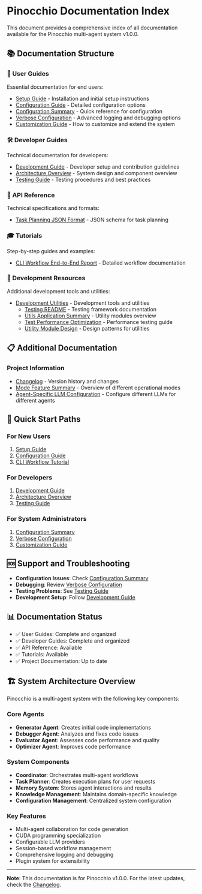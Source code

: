 # Pinocchio Documentation Index

This document provides a comprehensive index of all documentation available for the Pinocchio multi-agent system v1.0.0.

## 📚 Documentation Structure

### 👥 User Guides
Essential documentation for end users:
- [Setup Guide](user-guides/setup.md) - Installation and initial setup instructions
- [Configuration Guide](user-guides/configuration.md) - Detailed configuration options
- [Configuration Summary](user-guides/CONFIGURATION_SUMMARY.md) - Quick reference for configuration
- [Verbose Configuration](user-guides/VERBOSE_CONFIGURATION.md) - Advanced logging and debugging options
- [Customization Guide](user-guides/customization.md) - How to customize and extend the system

### 🛠️ Developer Guides
Technical documentation for developers:
- [Development Guide](developer-guides/development.md) - Developer setup and contribution guidelines
- [Architecture Overview](developer-guides/architecture.md) - System design and component overview
- [Testing Guide](developer-guides/testing.md) - Testing procedures and best practices

### 📖 API Reference
Technical specifications and formats:
- [Task Planning JSON Format](api-reference/TASK_PLANNING_JSON_FORMAT.md) - JSON schema for task planning

### 🎓 Tutorials
Step-by-step guides and examples:
- [CLI Workflow End-to-End Report](tutorials/cli_workflow_end2end_report.md) - Detailed workflow documentation

### 🔧 Development Resources
Additional development tools and utilities:
- [Development Utilities](development/) - Development tools and utilities
  - [Testing README](development/README_TESTING.md) - Testing framework documentation
  - [Utils Application Summary](development/UTILS_APPLICATION_SUMMARY.md) - Utility modules overview
  - [Test Performance Optimization](development/test_performance_optimization.md) - Performance testing guide
  - [Utility Module Design](development/utility_module_design.md) - Design patterns for utilities

## 📋 Additional Documentation

### Project Information
- [Changelog](CHANGELOG.md) - Version history and changes
- [Mode Feature Summary](MODE_FEATURE_SUMMARY.md) - Overview of different operational modes
- [Agent-Specific LLM Configuration](agent_specific_llm_config.md) - Configure different LLMs for different agents

## 🚀 Quick Start Paths

### For New Users
1. [Setup Guide](user-guides/setup.md)
2. [Configuration Guide](user-guides/configuration.md)
3. [CLI Workflow Tutorial](tutorials/cli_workflow_end2end_report.md)

### For Developers
1. [Development Guide](developer-guides/development.md)
2. [Architecture Overview](developer-guides/architecture.md)
3. [Testing Guide](developer-guides/testing.md)

### For System Administrators
1. [Configuration Summary](user-guides/CONFIGURATION_SUMMARY.md)
2. [Verbose Configuration](user-guides/VERBOSE_CONFIGURATION.md)
3. [Customization Guide](user-guides/customization.md)

## 🆘 Support and Troubleshooting

- **Configuration Issues**: Check [Configuration Summary](user-guides/CONFIGURATION_SUMMARY.md)
- **Debugging**: Review [Verbose Configuration](user-guides/VERBOSE_CONFIGURATION.md)
- **Testing Problems**: See [Testing Guide](developer-guides/testing.md)
- **Development Setup**: Follow [Development Guide](developer-guides/development.md)

## 📊 Documentation Status

- ✅ User Guides: Complete and organized
- ✅ Developer Guides: Complete and organized  
- ✅ API Reference: Available
- ✅ Tutorials: Available
- ✅ Project Documentation: Up to date

## 🏗️ System Architecture Overview

Pinocchio is a multi-agent system with the following key components:

### Core Agents
- **Generator Agent**: Creates initial code implementations
- **Debugger Agent**: Analyzes and fixes code issues  
- **Evaluator Agent**: Assesses code performance and quality
- **Optimizer Agent**: Improves code performance

### System Components
- **Coordinator**: Orchestrates multi-agent workflows
- **Task Planner**: Creates execution plans for user requests
- **Memory System**: Stores agent interactions and results
- **Knowledge Management**: Maintains domain-specific knowledge
- **Configuration Management**: Centralized system configuration

### Key Features
- Multi-agent collaboration for code generation
- CUDA programming specialization
- Configurable LLM providers
- Session-based workflow management
- Comprehensive logging and debugging
- Plugin system for extensibility

---

**Note**: This documentation is for Pinocchio v1.0.0. For the latest updates, check the [Changelog](CHANGELOG.md).
